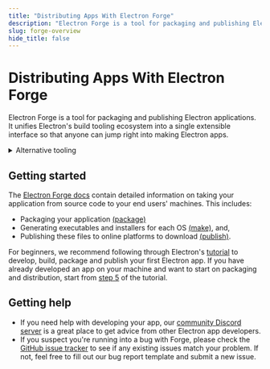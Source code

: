 ```yaml
---
title: "Distributing Apps With Electron Forge"
description: "Electron Forge is a tool for packaging and publishing Electron applications. It unifies Electron's build tooling ecosystem into a single extensible interface so that anyone can jump right into making Electron apps."
slug: forge-overview
hide_title: false
---
```


# Distributing Apps With Electron Forge

Electron Forge is a tool for packaging and publishing Electron applications.
It unifies Electron's build tooling ecosystem into
a single extensible interface so that anyone can jump right into making Electron apps.

<details>

<summary>Alternative tooling</summary>

If you do not want to use Electron Forge for your project, there are other
third-party tools you can use to distribute your app.

These tools are maintained by members of the Electron community,
and do not come with official support from the Electron project.

**Electron Builder**

A "complete solution to package and build a ready-for-distribution Electron app"
that focuses on an integrated experience. [`electron-builder`](https://github.com/electron-userland/electron-builder) adds a single dependency and manages all further requirements internally.

`electron-builder` replaces features and modules used by the Electron
maintainers (such as the auto-updater) with custom ones.

**Hydraulic Conveyor**

A [desktop app deployment tool](https://hydraulic.dev) that supports
cross-building/signing of all packages from any OS without the need for
multi-platform CI, can do synchronous web-style updates on each start
of the app, requires no code changes, can use plain HTTP servers for updates and
which focuses on ease of use. Conveyor replaces the Electron auto-updaters
with Sparkle on macOS, MSIX on Windows, and Linux package repositories.

Conveyor is a commercial tool that is free for open source projects. There's
an example of [how to package GitHub Desktop](https://hydraulic.dev/blog/8-packaging-electron-apps.html)
which can be used for learning.

</details>

## Getting started

The [Electron Forge docs][] contain detailed information on taking your application
from source code to your end users' machines.
This includes:

- Packaging your application [(package)][]
- Generating executables and installers for each OS [(make)][], and,
- Publishing these files to online platforms to download [(publish)][].

For beginners, we recommend following through Electron's [tutorial][] to develop, build,
package and publish your first Electron app. If you have already developed an app on your machine
and want to start on packaging and distribution, start from [step 5][] of the tutorial.

## Getting help

- If you need help with developing your app, our [community Discord server][discord] is a great place
  to get advice from other Electron app developers.
- If you suspect you're running into a bug with Forge, please check the [GitHub issue tracker][]
  to see if any existing issues match your problem. If not, feel free to fill out our bug report
  template and submit a new issue.

[Electron Forge Docs]: https://www.electronforge.io/
[step 5]: ./tutorial-5-packaging.md
[(package)]: https://www.electronforge.io/cli#package
[(make)]: https://www.electronforge.io/cli#make
[(publish)]: https://www.electronforge.io/cli#publish
[GitHub issue tracker]: https://github.com/electron/forge/issues
[discord]: https://discord.gg/APGC3k5yaH
[tutorial]: ./tutorial-1-prerequisites.md
